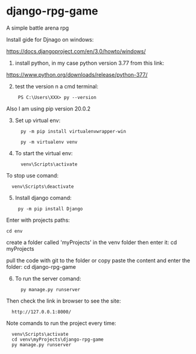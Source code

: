# django-rpg-game

A simple battle arena rpg

Install gide for Djnago on windows:

   https://docs.djangoproject.com/en/3.0/howto/windows/

1. install python, in my case python version 3.77 from this link:
  
  https://www.python.org/downloads/release/python-377/
  
 2. test the version n a cmd terminal:
 
         PS C:\Users\XXX> py --version
              
 Also I am using pip version 20.0.2
        
3. Set up virtual env:
  
         py -m pip install virtualenvwrapper-win
    
         py -m virtualenv venv
    
4. To start the virtual env:

         venv\Scripts\activate

To stop use comand:

      venv\Scripts\deactivate
      
 5. Install django comand:
 
         py -m pip install Django
      
Enter with projects paths:

    cd env
    
create a folder called 'myProjects' in the venv folder then enter it: cd myProjects

pull the code with git to the folder or copy paste the content and enter the folder: cd django-rpg-game

6. To run the server comand:

         py manage.py runserver
  
Then check the link in browser to see the site:

      http://127.0.0.1:8000/
   
Note comands to run the project every time:

      venv\Scripts\activate
      cd venv\myProjects\django-rpg-game
      py manage.py runserver
